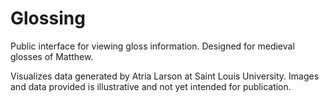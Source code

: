 # Glossing
Public interface for viewing gloss information. Designed for medieval glosses of Matthew.

Visualizes data generated by Atria Larson at Saint Louis University. Images and data provided is illustrative and not yet intended for publication.
